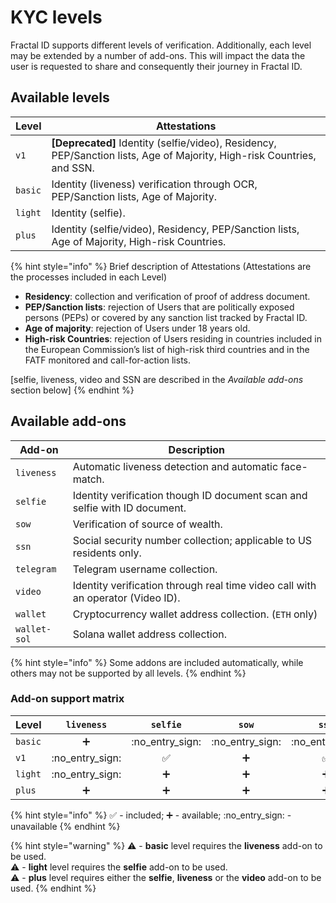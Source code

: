 # KYC levels

Fractal ID supports different levels of verification. Additionally, each level may be extended by a number of add-ons. This will impact the data the user is requested to share and consequently their journey in Fractal ID.

## Available levels

| Level   | Attestations                                                                                                             |
| ------- | ------------------------------------------------------------------------------------------------------------------------ |
| `v1`    | **\[Deprecated]** Identity (selfie/video), Residency, PEP/Sanction lists, Age of Majority, High-risk Countries, and SSN. |
| `basic` | Identity (liveness) verification through OCR, PEP/Sanction lists, Age of Majority.                                       |
| `light` | Identity (selfie).                                                                                                       |
| `plus`  | Identity (selfie/video), Residency, PEP/Sanction lists, Age of Majority, High-risk Countries.                            |

{% hint style="info" %}
Brief description of Attestations (Attestations are the processes included in each Level)

* **Residency**: collection and verification of proof of address document.
* **PEP/Sanction lists**: rejection of Users that are politically exposed persons (PEPs) or covered by any sanction list tracked by Fractal ID.
* **Age of majority**: rejection of Users under 18 years old.
* **High-risk Countries**: rejection of Users residing in countries included in the European Commission’s list of high-risk third countries and in the FATF monitored and call-for-action lists.

\[selfie, liveness, video and SSN are described in the _Available add-ons_ section below]
{% endhint %}

## Available add-ons

| Add-on       | Description                                                                     |
| ------------ | ------------------------------------------------------------------------------- |
| `liveness`   | Automatic liveness detection and automatic face-match.                          |
| `selfie`     | Identity verification though ID document scan and selfie with ID document.      |
| `sow`        | Verification of source of wealth.                                               |
| `ssn`        | Social security number collection; applicable to US residents only.             |
| `telegram`   | Telegram username collection.                                                   |
| `video`      | Identity verification through real time video call with an operator (Video ID). |
| `wallet`     | Cryptocurrency wallet address collection. (`ETH` only)                          |
| `wallet-sol` | Solana wallet address collection.                                               |



{% hint style="info" %}
Some addons are included automatically, while others may not be supported by all levels.
{% endhint %}

### Add-on support matrix

| Level   |     `liveness`    |      `selfie`     |       `sow`       |       `ssn`       |     `telegram`    |       `video`      |      `wallet`     |    `wallet-sol`   |
| ------- | :---------------: | :---------------: | :---------------: | :---------------: | :---------------: | :----------------: | :---------------: | :---------------: |
| `basic` |         ➕         | :no\_entry\_sign: | :no\_entry\_sign: | :no\_entry\_sign: | :no\_entry\_sign: |  :no\_entry\_sign: | :no\_entry\_sign: | :no\_entry\_sign: |
| `v1`    | :no\_entry\_sign: |         ✅         |         ➕         |         ✅         | :no\_entry\_sign: |          ➕         |         ➕         | :no\_entry\_sign: |
| `light` | :no\_entry\_sign: |         ➕         |         ➕         |         ➕         | :no\_entry\_sign: | :no\_entry\_sign:  |         ➕         | :no\_entry\_sign: |
| `plus`  |         ➕         |         ➕         |         ➕         |         ➕         |         ➕         |         ➕          |         ➕         |         ➕         |

{% hint style="info" %}
✅ - included; ➕ - available; :no\_entry\_sign: - unavailable
{% endhint %}

{% hint style="warning" %}
⚠️ - **basic** level requires the **liveness** add-on to be used.\
⚠️ - **light** level requires the **selfie** add-on to be used.\
⚠️ - **plus** level requires either the **selfie**, **liveness** or the **video** add-on to be used.
{% endhint %}

